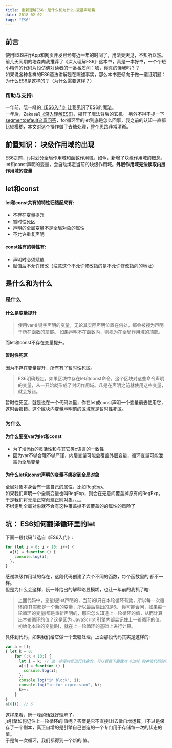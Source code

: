 ```yaml
---
title: 重新理解ES6：是什么和为什么-变量声明篇
date: 2018-02-02
tags: "ES6"
---
```


## 前言
使用ES6进行App和网页开发已经有近一年的时间了，用法天天见，不知所以然。前几天同期的培森向我推荐了《深入理解ES6》这本书，真是一本好书，一个个短小精悍的代码片段仿佛对读者的一番番质问：嗨，你真的懂我吗？？    
如果说各种各样的ES6语法讲解是在陈述事实，那么本书更倾向于做一道证明题：为什么ES6是这样的？（为什么需要这样？）  
### 帮助与支持:

一年前，阮一峰的[《ES6入门》](http://es6.ruanyifeng.com/#README)让我见识了ES6的魔法。    
一年后，Zakas的[《深入理解ES6》](https://book.douban.com/subject/27072230/)，揭开了魔法背后的玄机。
另外不得不提一下[segmentdefault这篇问答](https://segmentfault.com/q/1010000007541743)，for循环里的let到底是怎么回事，我之前的认知一直都比较模糊，本文对这个操作做了去糖处理，整个思路非常清晰。
    

## 前置知识： 块级作用域的出现
ES6之前，js只划分全局作用域和函数作用域。如今，新增了块级作用域的概念。   
let和const声明的变量，会自动绑定当前的块级作用域。**外层作用域无法读取内层作用域的变量**    

<!--more-->

## let和const
#### let和const共有的特性归结起来有:    
- 不存在变量提升
- 暂时性死区
- 声明的全局变量不是全局对象的属性
- 不允许重复声明

#### const独有的特性有:   
- 声明时必须赋值
- 赋值后不允许修改（注意这个不允许修改指的是不允许修改指向的地址）

## 是什么和为什么

### 是什么
#### 什么是变量提升
> 使用var关键字声明的变量，无论其实际声明位置在何处，都会被视为声明于所在函数的顶部。
如果声明不在函数内，则视为在全局作用域的顶部。

而let和const不存在变量提升。     
    
#### 暂时性死区
因为不存在变量提升，所有有了暂时性死区。    
> ES6明确规定，如果区块中存在let和const命令，这个区块对这些命令声明的变量，从一开始就形成了封闭作用域。凡是在声明之前就使用这些变量，就会报错。             

暂时性死区，就是说在一个代码块里，你在let或const声明一个变量前去使用它，这时会报错。这个区块内变量声明前的区域就是暂时性死区。                                               

### 为什么

#### 为什么要变var为let和const 
- 为了增添js的灵活性和与其它类c语言的一致性
- 因为var不够合理不够严谨，内层变量可能会覆盖外层变量，循环变量可能泄露为全局变量

#### 为什么let和const声明的变量不绑定到全局对象
全局对象本身会有一些自己的属性，比如RegExp。   
如果我们声明一个全局变量也叫RegExp，则会在无意间覆盖掉原有的RegExp。    
于是我们将无法正常创建正则对象。。。。     
不绑定到全局对象就不会有这种覆盖掉不该覆盖的的属性的风险了     

## 坑： ES6如何翻译循环里的let
下面一段代码节选自《ES6入门》:    
   
```js
for (let i = 0; i < 10; i++) {
  a[i] = function () {
    console.log(i);
  };
}
```

感谢块级作用域的存在，这段代码创建了六个不同的函数，每个函数里的i都不一样。    
但是为什么会这样，阮一峰给出的解释略显模糊，也让一年前的我抓了瞎:    
>上面代码中，变量i是let声明的，当前的i只在本轮循环有效，所以每一次循环的i其实都是一个新的变量，所以最后输出的是6。
你可能会问，如果每一轮循环的变量i都是重新声明的，那它怎么知道上一轮循环的值，从而计算出本轮循环的值？这是因为 JavaScript 引擎内部会记住上一轮循环的值，初始化本轮的变量i时，就在上一轮循环的基础上进行计算。

具体到代码，如果我们给它做一个去糖处理，上面那段代码其实是这样的:   
   
```js
var a = [];
{ let k = 0;  
    for (;k < 10;) {
      let i = k; // 这一步是内部进行转换的，可以看看下面我对 @边城 的神奇代码的理解
      a[i] = function () {
        console.log(i);
      };
      console.log("in block", i);
      console.log("in for expression", k);
      k++;
    }
}
a[6](); // 6
```
这样来看，阮一峰的话就好理解了。    
js引擎如何记住上一轮循环的i值呢？答案是它不直接让i去做自增运算，i不过是保存了一个副本，真正自增的是引擎自己创造的一个专门用于存储每一次的状态的值。    
于是每一次循环，我们都得到一个新的i值。   
   

    
 
    
